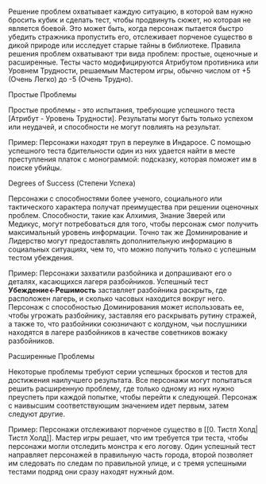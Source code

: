 Решение проблем охватывает каждую ситуацию, в которой вам нужно бросить кубик и сделать тест, чтобы продвинуть сюжет, но которая не является боевой. Это может быть, когда персонаж пытается быстро убедить стражника пропустить его, отслеживает порченое существо в дикой природе или исследует старые тайны в библиотеке. Правила решения проблем охватывают три вида проблем: простые, оценочные и расширенные. Тесты часто модифицируются Атрибутом противника или Уровнем Трудности, решаемым Мастером игры, обычно числом от +5 (Очень Легко) до -5 (Очень Трудно).

Простые Проблемы

Простые проблемы - это испытания, требующие успешного теста [Атрибут - Уровень Трудности]. Результаты могут быть только успехом или неудачей, и способности не могут повлиять на результат.

Пример: Персонажи находят труп в переулке в Индаросе. С помощью успешного теста бдительности один из них удается найти в месте преступления платок с монограммой: подсказку, которая поможет им в поиске убийцы.

Degrees of Success (Степени Успеха)

Персонажи с способностями более ученого, социального или тактического характера получат преимущества при решении оценочных проблем. Способности, такие как Алхимия, Знание Зверей или Медикус, могут потребоваться для того, чтобы персонаж смог получить максимальный уровень информации. Точно так же Доминирование и Лидерство могут предоставлять дополнительную информацию в социальных ситуациях, чем то, что можно получить только с успешным тестом убеждения.

Пример: Персонажи захватили разбойника и допрашивают его о деталях, касающихся лагеря разбойников. Успешный тест **Убеждение←Решимость** заставляет разбойника раскрыть, где расположен лагерь, и сколько часовых находится вокруг него. Персонаж с способностью Доминирования может использовать ее, чтобы угрожать разбойнику, заставляя его раскрывать рутину стражей, а также то, что разбойники союзничают с колдуном, чьи послушники находятся в лагере разбойников в качестве советников вожаку разбойников.


Расширенные Проблемы

Некоторые проблемы требуют серии успешных бросков и тестов для достижения наилучшего результата. Все персонажи могут попытаться решить расширенную проблему, где только одному из них нужно преуспеть при каждой попытке, чтобы перейти к следующей. Персонаж с наивысшим соответствующим значением идет первым, затем следуют другие.

  

Пример: Персонажи отслеживают порченое существо в [[0. Тистл Холд|Тистл Холд]]. Мастер игры решает, что им требуется три теста, чтобы персонажи могли отследить монстра к его логову. Один успешный тест направляет персонажей в правильную часть города, второй позволяет им следовать по следам по правильной улице, и с тремя успешными тестами подряд они сразу находят нужный дом.
